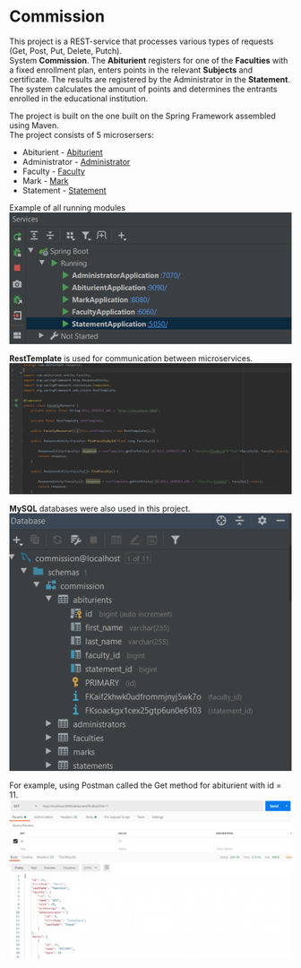 # Commission
This project is a REST-service that processes various types of requests (Get, Post, Put, Delete, Putch).  
System **Commission**. The **Abiturient** registers for one of the **Faculties** with a fixed enrollment plan, enters points in the relevant **Subjects** and certificate. 
The results are registered by the Administrator in the **Statement**. The system calculates the amount of points and determines the entrants enrolled in the educational institution.

The project is built on the one built on the Spring Framework assembled using Maven.  
The project consists of 5 microsersers:  
+ Abiturient - [Abiturient](https://github.com/forestik/Commission/tree/master/Abiturient)
+ Administrator - [Administrator](https://github.com/forestik/Administrator)
+ Faculty - [Faculty](https://github.com/forestik/Commission/tree/master/Faculty)
+ Mark - [Mark](https://github.com/forestik/Commission/tree/master/Mark)
+ Statement - [Statement](https://github.com/forestik/Commission/tree/master/Statement)

Example of all running modules  
![modules](https://github.com/forestik/Commission/blob/master/images/Spring.png)

**RestTemplate** is used for communication between microservices. 
![resttemplate](https://github.com/forestik/Commission/blob/master/images/RestTemplate.png)

**MySQL** databases were also used in this project.  
![database](https://github.com/forestik/Commission/blob/master/images/DB.png)

For example, using Postman called the Get method for abiturient with id = 11.
![abiturient](https://github.com/forestik/Commission/blob/master/images/Abiturient.png)
